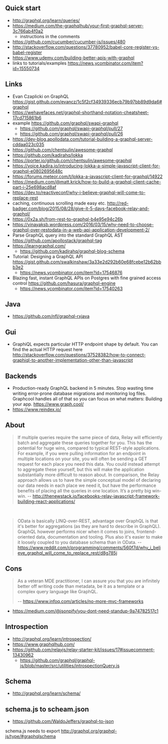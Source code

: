 ## Quick start

- http://graphql.org/learn/queries/
- https://medium.com/the-graphqlhub/your-first-graphql-server-3c766ab4f0a2
  - instructions in the comments
- https://github.com/cucumber/cucumber-js/issues/480
- http://stackoverflow.com/questions/37780952/babel-core-register-vs-babel-register
- https://www.udemy.com/building-better-apis-with-graphql
- links to tutorials/examples https://news.ycombinator.com/item?id=15550734

## Links

- Evan Czaplicki on GraphQL https://gist.github.com/evancz/1c5f2cf34939336ecb79b97bb89d9da6#graphql
- https://wehavefaces.net/graphql-shorthand-notation-cheatsheet-17cd715861b6
- example https://github.com/graphql/swapi-graphql
  - https://github.com/graphql/swapi-graphql/pull/27
  - https://github.com/graphql/swapi-graphql/pull/26
- https://dev-blog.apollodata.com/tutorial-building-a-graphql-server-cddaa023c035
- https://github.com/chentsulin/awesome-graphql
 - https://github.com/kadirahq/lokka
  - https://porter.io/github.com/chentsulin/awesome-graphql
  - https://voice.kadira.io/introducing-lokka-a-simple-javascript-client-for-graphql-e0802695648c
  - https://forums.meteor.com/t/lokka-a-javascript-client-for-graphql/14922
- https://medium.com/@matt.krick/how-to-build-a-graphql-client-cache-part-i-25e698acd8af
- https://dev.to/reactiveconf/why-i-believe-graphql-will-come-to-replace-rest
- caching, continuous scrolling made easy etc. http://red-badger.com/blog/2015/08/28/give-it-5-days-facebook-relay-and-graphql/
- https://0x2a.sh/from-rest-to-graphql-b4e95e94c26b
- https://vinayaksb.wordpress.com/2016/03/15/why-need-to-choose-graphql-over-restodata-in-a-web-api-application-development-2/
- Parse GraphQL query into the standard GraphQL AST https://github.com/apollostack/graphql-tag
- https://learngraphql.com/
  - https://github.com/kadirahq/graphql-blog-schema
- Tutorial: Designing a GraphQL API https://gist.github.com/swalkinshaw/3a33e2d292b60e68fcebe12b62bbb3e2
  - https://news.ycombinator.com/item?id=17546876
- Blazing fast, instant GraphQL APIs on Postgres with fine grained access control https://github.com/hasura/graphql-engine
  - https://news.ycombinator.com/item?id=17540263

## Java

- https://github.com/nfl/graphql-rxjava

## Gui

- GraphiQL expects particular HTTP endpoint shape by default. You can find the actual HTTP request here http://stackoverflow.com/questions/37528382/how-to-connect-graphiql-to-another-implementation-other-than-javascript

## Backends

- Production-ready GraphQL backend in 5 minutes. Stop wasting time writing error-prone database migrations and monitoring log files. Graphcool handles all of that so you can focus on what matters: Building your app. https://www.graph.cool/
- https://www.reindex.io/


## About

> If multiple queries require the same piece of data, Relay will efficiently batch and aggregate these queries together for you. This has the potential for huge wins, compared to typical REST-style applications. For example, if you were pulling information for an endpoint in multiple locations on your site, you will often be sending a GET request for each place you need this data. You could instead attempt to aggregate these yourself, but this will make the application substantially more difficult to reason about. In comparison, the Relay approach allows us to have the simple conceptual model of declaring our data needs in each place we need it, but have the performance benefits of placing all the queries in one location. It’s a pretty big win-win.
> -- http://thenewstack.io/facebooks-relay-javascript-framework-building-react-applications/

<br>

> OData is basically LINQ-over-REST, advantage over GraphQL is that it's better for aggregations (as they are hard to describe in GraphQL). GraphQL however performs nicer when it comes to joins, frontend-oriented data, documentation and tooling. Plus also it's easier to make it loosely coupled to you database schema than in OData.
> -- https://www.reddit.com/r/programming/comments/560f7d/why_i_believe_graphql_will_come_to_replace_rest/d8g785j

## Cons

>As a veteran MDE practitioner, I can assure you that you are infinitely better off writing code than metadata, be it as a template or a complex query language like GraphQL.
>
>-- https://www.infoq.com/articles/no-more-mvc-frameworks

- https://medium.com/@jsonpify/you-dont-need-standup-9a74782517c1

## Introspection

- http://graphql.org/learn/introspection/
- https://www.graphqlhub.com/
- https://github.com/relayjs/relay-starter-kit/issues/17#issuecomment-13430962
  - https://github.com/graphql/graphql-js/blob/master/src/utilities/introspectionQuery.js

## Schema

- http://graphql.org/learn/schema/

## schema.js to scheam.json

- https://github.com/WaldoJeffers/graphql-to-json

schema.js needs to export http://graphql.org/graphql-js/type/#graphqlschema
